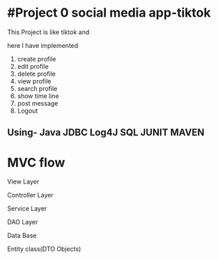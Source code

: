 #Project 0
social media app-tiktok
=======================
This Project is like tiktok and 

here I have implemented

1. create profile 
2. edit profile 
3. delete profile
4. view profile 
5. search profile
6. show time line 
7. post message 
8. Logout 

Using- Java JDBC Log4J SQL JUNIT MAVEN
--------------------------------------

 MVC flow
===============================
View Layer

Controller Layer

Service Layer

DAO Layer

Data Base

Entity class(DTO Objects)
